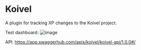 # Koivel
A plugin for tracking XP changes to the Koivel project.

Test dashboard:
![image](https://user-images.githubusercontent.com/105302579/167788676-8419c0f6-a2b0-44df-9b04-22b2a341db39.png)


API:
https://app.swaggerhub.com/apis/koivel/koivel-api/1.0.0#/
